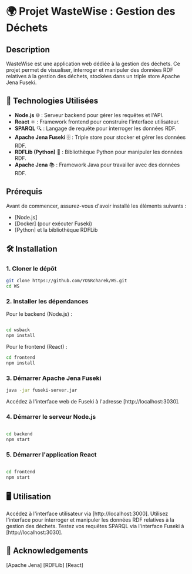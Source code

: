 # 🌍 Projet WasteWise : Gestion des Déchets

## Description

WasteWise est une application web dédiée à la gestion des déchets. Ce projet permet de visualiser, interroger et manipuler des données RDF relatives à la gestion des déchets, stockées dans un triple store Apache Jena Fuseki.

## 🚀 Technologies Utilisées

- **Node.js** 🌐 : Serveur backend pour gérer les requêtes et l'API.
- **React** ⚛️ : Framework frontend pour construire l'interface utilisateur.
- **SPARQL** 🔍 : Langage de requête pour interroger les données RDF.
- **Apache Jena Fuseki** 🗄️ : Triple store pour stocker et gérer les données RDF.
- **RDFLib (Python)** 🐍 : Bibliothèque Python pour manipuler les données RDF.
- **Apache Jena** 📚 : Framework Java pour travailler avec des données RDF.

## Prérequis

Avant de commencer, assurez-vous d'avoir installé les éléments suivants :

- [Node.js]
- [Docker] (pour exécuter Fuseki)
- [Python] et la bibliothèque RDFLib

## 🛠️ Installation

### 1. Cloner le dépôt

```bash
git clone https://github.com/YOSRcharek/WS.git
cd WS
```
 ### 2. Installer les dépendances
Pour le backend (Node.js) :

```bash

cd wsback
npm install
```
Pour le frontend (React) :

```bash
cd frontend
npm install
```

### 3. Démarrer Apache Jena Fuseki

```bash
java -jar fuseki-server.jar
```
Accédez à l'interface web de Fuseki à l'adresse [http://localhost:3030]. 

### 4. Démarrer le serveur Node.js
```bash

cd backend
npm start

```
### 5. Démarrer l'application React

```bash

cd frontend
npm start
```
## 🖥️ Utilisation

Accédez à l'interface utilisateur via [http://localhost:3000].
Utilisez l'interface pour interroger et manipuler les données RDF relatives à la gestion des déchets.
Testez vos requêtes SPARQL via l'interface Fuseki à [http://localhost:3030].

## 🙌 Acknowledgements
[Apache Jena]
[RDFLib]
[React]